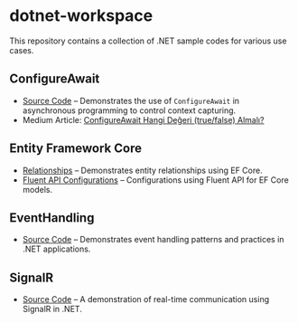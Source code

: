 # dotnet-workspace

This repository contains a collection of .NET sample codes for various use cases.

## ConfigureAwait

- [Source Code](src/ConfigureAwait/) – Demonstrates the use of `ConfigureAwait` in asynchronous programming to control context capturing.
- Medium Article: [ConfigureAwait Hangi Değeri (true/false) Almalı?](https://furkanisitan.medium.com/configureawait-hangi-degerleri-almali-a549b453fd53)

## Entity Framework Core

- [Relationships](src/EFCore/DotNetWorkspace.EFCore.Model) – Demonstrates entity relationships using EF Core.
- [Fluent API Configurations](src/EFCore/DotNetWorkspace.EFCore.DataAccess/Configurations) – Configurations using Fluent API for EF Core models.

## EventHandling

- [Source Code](src/EventHandling/) – Demonstrates event handling patterns and practices in .NET applications.

## SignalR

- [Source Code](src/SignalR/) – A demonstration of real-time communication using SignalR in .NET.
